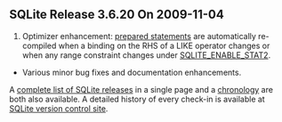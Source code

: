 ## SQLite Release 3\.6\.20 On 2009\-11\-04

1. Optimizer enhancement: [prepared statements](../c3ref/stmt.html) are automatically
re\-compiled when a binding on the RHS of a LIKE operator changes or
when any range constraint changes under [SQLITE\_ENABLE\_STAT2](../compile.html#enable_stat2).
- Various minor bug fixes and documentation enhancements.



A [complete list of SQLite releases](../changes.html)
 in a single page and a [chronology](../chronology.html) are both also available.
 A detailed history of every
 check\-in is available at
 [SQLite version control site](https://www.sqlite.org/src/timeline).


